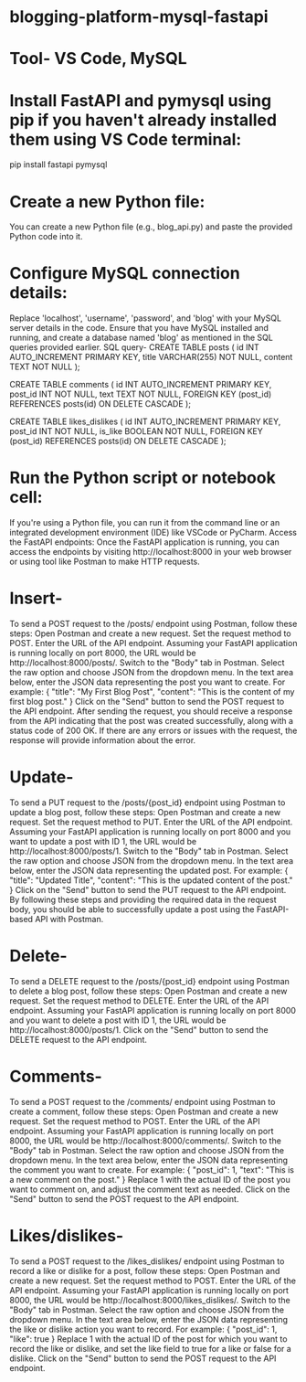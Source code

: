 # blogging-platform-mysql-fastapi
# Tool- VS Code, MySQL
# Install FastAPI and pymysql using pip if you haven't already installed them using VS Code terminal:
pip install fastapi pymysql 

# Create a new Python file:
You can create a new Python file (e.g., blog_api.py) and paste the provided Python code into it.

# Configure MySQL connection details:
Replace 'localhost', 'username', 'password', and 'blog' with your MySQL server details in the code.
Ensure that you have MySQL installed and running, and create a database named 'blog' as mentioned in the SQL queries provided earlier.
SQL query-
CREATE TABLE posts (
    id INT AUTO_INCREMENT PRIMARY KEY,
    title VARCHAR(255) NOT NULL,
    content TEXT NOT NULL
);

CREATE TABLE comments (
    id INT AUTO_INCREMENT PRIMARY KEY,
    post_id INT NOT NULL,
    text TEXT NOT NULL,
    FOREIGN KEY (post_id) REFERENCES posts(id) ON DELETE CASCADE
);

CREATE TABLE likes_dislikes (
    id INT AUTO_INCREMENT PRIMARY KEY,
    post_id INT NOT NULL,
    is_like BOOLEAN NOT NULL,
    FOREIGN KEY (post_id) REFERENCES posts(id) ON DELETE CASCADE
);

# Run the Python script or notebook cell:
If you're using a Python file, you can run it from the command line or an integrated development environment (IDE) like VSCode or PyCharm.
Access the FastAPI endpoints:
Once the FastAPI application is running, you can access the endpoints by visiting http://localhost:8000 in your web browser or using tool like Postman to make HTTP requests.

# Insert-
To send a POST request to the /posts/ endpoint using Postman, follow these steps:
Open Postman and create a new request.
Set the request method to POST.
Enter the URL of the API endpoint. Assuming your FastAPI application is running locally on port 8000, the URL would be http://localhost:8000/posts/.
Switch to the "Body" tab in Postman.
Select the raw option and choose JSON from the dropdown menu.
In the text area below, enter the JSON data representing the post you want to create. For example:
{
    "title": "My First Blog Post",
    "content": "This is the content of my first blog post."
}
Click on the "Send" button to send the POST request to the API endpoint.
After sending the request, you should receive a response from the API indicating that the post was created successfully, along with a status code of 200 OK. If there are any errors or issues with the request, the response will provide information about the error.

# Update-
To send a PUT request to the /posts/{post_id} endpoint using Postman to update a blog post, follow these steps:
Open Postman and create a new request.
Set the request method to PUT.
Enter the URL of the API endpoint. Assuming your FastAPI application is running locally on port 8000 and you want to update a post with ID 1, the URL would be http://localhost:8000/posts/1.
Switch to the "Body" tab in Postman.
Select the raw option and choose JSON from the dropdown menu.
In the text area below, enter the JSON data representing the updated post. For example:
{
    "title": "Updated Title",
    "content": "This is the updated content of the post."
}
Click on the "Send" button to send the PUT request to the API endpoint.
By following these steps and providing the required data in the request body, you should be able to successfully update a post using the FastAPI-based API with Postman.

# Delete-
To send a DELETE request to the /posts/{post_id} endpoint using Postman to delete a blog post, follow these steps:
Open Postman and create a new request.
Set the request method to DELETE.
Enter the URL of the API endpoint. Assuming your FastAPI application is running locally on port 8000 and you want to delete a post with ID 1, the URL would be http://localhost:8000/posts/1.
Click on the "Send" button to send the DELETE request to the API endpoint.

# Comments-
To send a POST request to the /comments/ endpoint using Postman to create a comment, follow these steps:
Open Postman and create a new request.
Set the request method to POST.
Enter the URL of the API endpoint. Assuming your FastAPI application is running locally on port 8000, the URL would be http://localhost:8000/comments/.
Switch to the "Body" tab in Postman.
Select the raw option and choose JSON from the dropdown menu.
In the text area below, enter the JSON data representing the comment you want to create. For example:
{
    "post_id": 1,
    "text": "This is a new comment on the post."
}
Replace 1 with the actual ID of the post you want to comment on, and adjust the comment text as needed.
Click on the "Send" button to send the POST request to the API endpoint.

# Likes/dislikes-
To send a POST request to the /likes_dislikes/ endpoint using Postman to record a like or dislike for a post, follow these steps:
Open Postman and create a new request.
Set the request method to POST.
Enter the URL of the API endpoint. Assuming your FastAPI application is running locally on port 8000, the URL would be http://localhost:8000/likes_dislikes/.
Switch to the "Body" tab in Postman.
Select the raw option and choose JSON from the dropdown menu.
In the text area below, enter the JSON data representing the like or dislike action you want to record. For example:
{
    "post_id": 1,
    "like": true
}
Replace 1 with the actual ID of the post for which you want to record the like or dislike, and set the like field to true for a like or false for a dislike.
Click on the "Send" button to send the POST request to the API endpoint.
